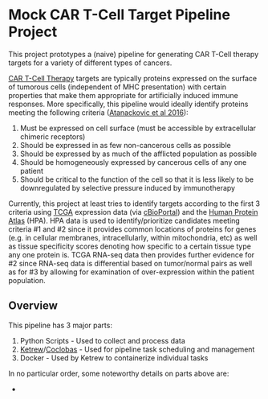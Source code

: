 # Mock CAR T-Cell Target Pipeline Project

This project prototypes a (naive) pipeline for generating CAR T-Cell therapy targets for a variety of different types of cancers.  

[CAR T-Cell Therapy](https://www.cancer.gov/about-cancer/treatment/research/car-t-cells) targets are typically proteins expressed on the surface of tumorous cells (independent of MHC presentation) with certain properties that make them appropriate for artificially induced immune responses.  More specifically, this pipeline would ideally identify proteins meeting the following criteria ([Atanackovic et al 2016](http://onlinelibrary.wiley.com/doi/10.1111/bjh.13889/full)):

1. Must be expressed on cell surface (must be accessible by extracellular chimeric receptors)
2. Should be expressed in as few non-cancerous cells as possible
3. Should be expressed by as much of the afflicted population as possible
4. Should be homogeneously expressed by cancerous cells of any one patient
5. Should be critical to the function of the cell so that it is less likely to be downregulated by selective pressure induced by immunotherapy

Currently, this project at least tries to identify targets according to the first 3 criteria using [TCGA](https://cancergenome.nih.gov/) expression data (via [cBioPortal](http://www.cbioportal.org/study?id=brca_tcga#summary)) and the [Human Protein Atlas](http://www.proteinatlas.org/) (HPA).  HPA data is used to identify/prioritize candidates meeting criteria \#1 and \#2 since it provides common locations of proteins for genes (e.g. in cellular membranes, intracellularly, within mitochondria, etc) as well as tissue specificity scores denoting how specific to a certain tissue type any one protein is.  TCGA RNA-seq data then provides further evidence for \#2 since RNA-seq data is differential based on tumor/normal pairs as well as for \#3 by allowing for examination of over-expression within the patient population.

## Overview

This pipeline has 3 major parts:

1. Python Scripts - Used to collect and process data
2. [Ketrew](https://github.com/hammerlab/ketrew)/[Coclobas](https://github.com/hammerlab/coclobas) - Used for pipeline task scheduling and management
3. Docker - Used by Ketrew to containerize individual tasks

In no particular order, some noteworthy details on parts above are:

- 
